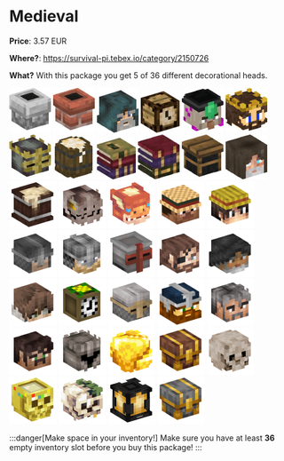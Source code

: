 # Medieval

**Price**: 3.57 EUR

**Where?**: https://survival-pi.tebex.io/category/2150726

**What?** With this package you get 5 of 36 different decorational heads.

![48105 ](ba45c24d3078e3e06719247e4af520d7116d185a.jpg)
![47887 ](ace3085e1ae0d9efebf0d5bf6c60b6176a7d2c85.jpg)
![22922 ](5d7b6828141893db12353a2737c418a15c261e02.jpg)
![2979 ](c303f77e5f8a87691f2a477c6e92e7b4dd9ccd5f.jpg)
![65739 ](d1698abf2438aaa6205169c16d200c14a85e368f.jpg)
![28985 ](b846a8ebc32dae322f3ebc57b4f02f013cc1cf38.jpg)
![28983 ](f4a2750a91703fd18dd01594b5845e1773595cf7.jpg)
![52280 ](6f8d579267b0683579317b065ad15e6e5516df8c.jpg)
![50674 ](af7d56ae2d742cb87151ae8e85e84925095d62a2.jpg)
![47214 ](53d8824e905ff4336d8e3972a8a339fe7c54e3a4.jpg)
![2195 ](e928b53ee48f921a7d18d4037422f217830fa704.jpg)
![24248 ](2ab6f3f36dd1a775e1c9490d8539924539cc2e9f.jpg)
![2427](f2ca9cf91c7e1ac00332a38111efc930.webp)
![97564](9b6114b5b6d5ef4b8bc2a89b746b6bb8.webp)
![97487](063a5b1e9dfa8f21acb7981fbd86eb78.webp)
![59062](60f87fa8c14b10612ae1c56a69f63596.webp)
![74023](03a6bbb9f699dffab3294dd6c7915b97.webp)
![95930](c0c3fb0be26ef5cecf06c6e0cae738b1.webp)
![95929](42a388a8c79dfb40730ad144fbc7aafb.webp)
![95232](bf8d1d0232553064754172439069a1b3.webp)
![97313](56960c86657ab60dbbf721d346df10de.webp)
![96635](06fae88353ea974b0f064a1bc6223f86.webp)
![97255](48b91ed7f2690148cdbc5e201936e75e.webp)
![2969](5c934363a7e2a73d4120f6a5c2664b29.webp)
![18936](eb71960eb5809c7976698bb3eb4f734f.webp)
![97305](759de5108be25567303a0e7c85e078c4.webp)
![97258](6812ea2ffee7daf1b9c31e3f1bbb5c3f.webp)
![97260](cc138af29c91d9563571979ce35f34c2.webp)
![96616](b85ff1eddef19cf1b4d4f50c90e135e6.webp)
![96953](0bcb37c558dfe58c8fe4efd58364c186.webp)
![95984](bc2957d3c0c77e7313454462eb9d3393.webp)
![92998](1d5374a604db680174fc52f0cee343dd.webp)
![90879](c486e97d85d8db71f1154289e09ac027.webp)
![90880](36a1a455ed38463211cb28f5a3c74090.webp)
![90878](0d9d0addf0d54f946d3ef736d910be04.webp)
![89503](94a70f7a3ba651a31f83a586c677b715.webp)

:::danger[Make space in your inventory!]
Make sure you have at least **36** empty inventory slot before you buy this package!
:::
